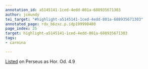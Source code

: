 ```yaml
---
annotation_id: a5145141-1ced-4edd-801a-688935671303
author: jcmundy
tei_target: "#highlight-a5145141-1ced-4edd-801a-688935671303"
annotated_page: rdx_b6zxc.p.idp199998480
page_index: 25
target: highlight-a5145141-1ced-4edd-801a-688935671303
tags:
- carmina

---
```

[Listed](http://data.perseus.org/citations/urn:cts:latinLit:phi0893.phi001.perseus-lat1:4.9 "Perseus") on Perseus as Hor. Od. 4.9
